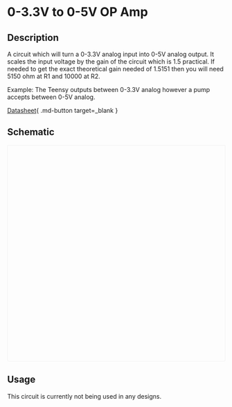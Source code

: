 # 0-3.3V to 0-5V OP Amp

## Description

A circuit which will turn a 0-3.3V analog input into 0-5V analog output. It scales the input voltage by the gain of the circuit which is 1.5 practical. If needed to get the exact theoretical gain needed of 1.5151 then you will need 5150 ohm at R1 and 10000 at R2. 

Example: The Teensy outputs between 0-3.3V analog however a pump accepts between 0-5V analog.

[Datasheet](https://www.ti.com/lit/ds/symlink/lm358lv.pdf?){ .md-button target=_blank }

## Schematic

<script src="https://viewer.altium.com/client/static/js/embed.js"></script>
<div class="altium-ecad-viewer"
  data-project-src="https://spark.docs.iitmotorsports.org/assets/circuits/3.3v_to_5v_amp.zip"
  style="border-radius: 0px 0px 4px 4px; height: 500px;
         border-style: solid; border-width: 1px;
         border-color: rgb(241, 241, 241);
         overflow: hidden; max-width: 800px;
         max-height: 700px; box-sizing: border-box;">
</div>

## Usage

This circuit is currently not being used in any designs.
